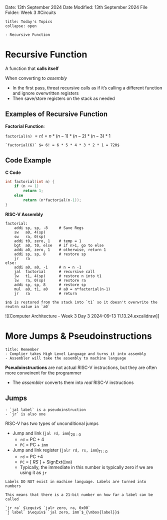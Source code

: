 Date: 13th September 2024
Date Modified: 13th September 2024
File Folder: Week 3
#Circuits

```ad-abstract
title: Today's Topics
collapse: open

- Recursive Function

```

# Recursive Function

A function that **calls itself**

When converting to *assembly*
- In the first pass, threat recursive calls as if it’s calling a different function and ignore overwritten registers
- Then save/store registers on the stack as needed

## Examples of Recursive Function

**Factorial Function**:

`factorial(n)` $= n! = n * (n-1)*(n-2)*(n-3)*1$

```ad-example
`factorial(6)` $= 6! = 6 * 5 * 4 * 3 * 2 * 1 = 720$
```

## Code Example

**C Code**
```c
int factorial(int n) {
	if (n <= 1)
		return 1;
	else
		return (n*factorial(n-1));
}
```
**RISC-V Assembly**

```
factorial:
	addi sp, sp, -8     # Save Regs
	sw   a0, 4(sp)
	sw   ra, 0(sp)
	addi t0, zero, 1    # temp = 1
	bgt  a0, t0, else   # if n>1, go to else
	addi a0, zero, 1    # otherwise, return 1
	addi sp, sp, 8      # restore sp
	jr   ra
else:
	addi a0, a0, -1     # n = n -1
	jal  factorial      # recursive call
	lw   t1, 4(sp)      # restore n into t1
	lw   ra, 0(sp)      # restore ra
	addi sp, sp, 8      # restore sp
	mul  a0, t1, a0     # a0 = n*factorial(n-1)
	jr   ra             # return
```
```ad-note
$n$ is restored from the stack into `t1` so it doesn't overwrite the reutrn value in `a0`
```

![[Computer Architecture - Week 3 Day 3 2024-09-13 11.13.24.excalidraw]]

# More Jumps & Pseudoinstructions

```ad-note
title: Remember
- Complier takes High Level Language and turns it into assembly
- Assembler will take the assembly to machine language
```

**Pseudoinstructions** are not actual RISC-V instructions, but they are often more conveinent for the programmer
- The *assembler* converts them into *real* RISC-V instructions
## Jumps

```ad-warning
- `jal label` is a pseudoinstruction
- `jr` is also one
```

RISC-V has two types of unconditional jumps
- Jump and link (`jal rd, imm`)$_{20:0}$
	- `rd` = PC + 4
	- `PC` = PC + `imm`
- Jump and link register (`jalr rd, rs, imm`)$_{11:0}$
	- `rd` = PC +4
	- `PC` = \[ *RS* \] + SignExt(`Imm`)
	- Typically, the immediate in this number is typically zero if we are using it as `jr`

```ad-important
Labels DO NOT exist in machine language. Labels are turned into numbers
```

```ad-warning
This means that there is a 21-bit number on how far a label can be called
```

```ad-example
`jr ra` $\equiv$ `jalr zero, ra, 0x00`
`j label` $\equiv$ `jal zero, imm`$_{\mbox{label}}$
```

